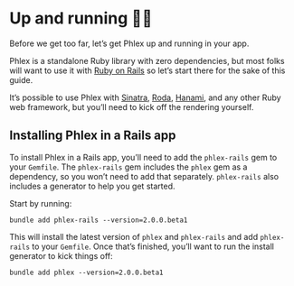 # Up and running 🏃‍➡️

Before we get too far, let’s get Phlex up and running in your app.

Phlex is a standalone Ruby library with zero dependencies, but most folks will want to use it with [Ruby on Rails](https://rubyonrails.org) so let’s start there for the sake of this guide.

It’s possible to use Phlex with [Sinatra](https://sinatrarb.com), [Roda](https://github.com/jeremyevans/roda), [Hanami](https://hanamirb.org), and any other Ruby web framework, but you’ll need to kick off the rendering yourself.

## Installing Phlex in a Rails app

To install Phlex in a Rails app, you’ll need to add the `phlex-rails` gem to your `Gemfile`. The `phlex-rails` gem includes the `phlex` gem as a dependency, so you won’t need to add that separately. `phlex-rails` also includes a generator to help you get started.

Start by running:

```
bundle add phlex-rails --version=2.0.0.beta1
```

This will install the latest version of `phlex` and `phlex-rails` and add `phlex-rails` to your `Gemfile`. Once that’s finished, you’ll want to run the install generator to kick things off:

```
bundle add phlex --version=2.0.0.beta1
```
